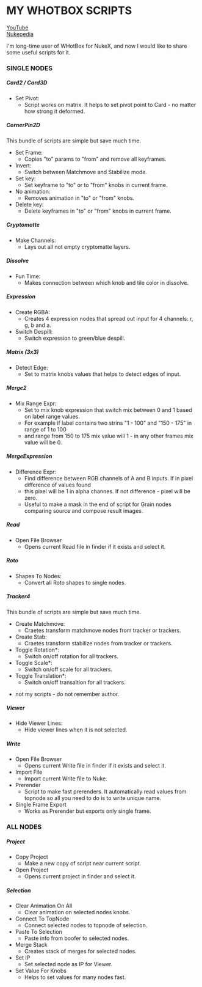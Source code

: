 # MY WHOTBOX SCRIPTS

[YouTube](https://www.youtube.com/)  
[Nukepedia](http://www.nukepedia.com/)

I'm long-time user of WHotBox for NukeX, and now I would like to share some useful scripts for it.

### SINGLE NODES

##### Card2 / Card3D

- Set Pivot:
  - Script works on matrix. It helps to set pivot point to Card - no matter how strong it deformed.

##### CornerPin2D
This bundle of scripts are simple but save much time.
- Set Frame:
  - Copies "to" params to "from" and remove all keyframes.
- Invert:
  - Switch between Matchmove and Stabilize mode.
- Set key:
  - Set keyframe to "to" or to "from" knobs in current frame.
- No animation:
  - Removes animation in "to" or "from" knobs.
- Delete key:
  - Delete keyframes in "to" or "from" knobs in current frame.

##### Cryptomatte
- Make Channels:
  - Lays out all not empty cryptomatte layers.

##### Dissolve
- Fun Time:
  - Makes connection between which knob and tile color in dissolve.

##### Expression
- Create RGBA:
  - Creates 4 expression nodes that spread out input for 4 channels: r, g, b and a.
- Switch Despill:
  - Switch expression to green/blue despill.

##### Matrix (3x3)
- Detect Edge:
  - Set to matrix knobs values that helps to detect edges of input.

##### Merge2
- Mix Range Expr:
  - Set to mix knob expression that switch mix between 0 and 1 based on label range values.
  - For example if label contains two strins "1 - 100" and "150 - 175" in range of 1 to 100
  - and range from 150 to 175 mix value will 1 - in any other frames mix value will be 0.

##### MergeExpression
- Difference Expr:
  - Find difference between RGB channels of A and B inputs. If in pixel difference of values found
  - this pixel will be 1 in alpha channes. If not difference - pixel will be zero.
  - Useful to make a mask in the end of script for Grain nodes comparing source and compose result images.

##### Read
- Open File Browser
  - Opens current Read file in finder if it exists and select it.

##### Roto
- Shapes To Nodes:
  - Convert all Roto shapes to single nodes.

##### Tracker4
This bundle of scripts are simple but save much time.
- Create Matchmove:
  - Craetes transform matchmove nodes from tracker or trackers.
- Create Stab:
  - Craetes transform stabilize nodes from tracker or trackers.
- Toggle Rotation*:
  - Switch on/off rotation for all trackers.
- Toggle Scale*:
  - Switch on/off scale for all trackers.
- Toggle Translation*:
  - Switch on/off transaltion for all trackers.
* not my scripts - do not remember author.

##### Viewer
- Hide Viewer Lines:
  - Hide viewer lines when it is not selected.

##### Write
- Open File Browser
  - Opens current Write file in finder if it exists and select it.
- Import File
  - Import current Write file to Nuke.
- Prerender
  - Script to make fast prerenders. It automatically read values from topnode so all you need to do is to write unique name.
- Single Frame Export
  - Works as Prerender but exports only single frame.

### ALL NODES

##### Project
- Copy Project
  - Make a new copy of script near current script.
- Open Project
  - Opens current project in finder and select it.

##### Selection
- Clear Animation On All
  - Clear animation on selected nodes knobs.
- Connect To TopNode
  - Connect selected nodes to topnode of selection.
- Paste To Selection
  - Paste info from boofer to selected nodes.
- Merge Stack
  - Creates stack of merges for selected nodes.
- Set IP
  - Set selected node as IP for Viewer.
- Set Value For Knobs
  - Helps to set values for many nodes fast.